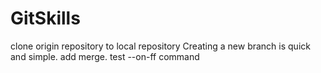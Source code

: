 # GitSkills
clone origin repository to local repository
Creating a new branch is quick and simple.
add merge. test --on-ff command
